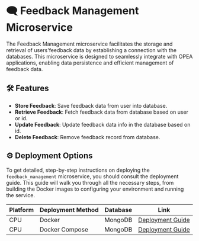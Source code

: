 # 🗨 Feedback Management Microservice

The Feedback Management microservice facilitates the storage and retrieval of users'feedback data by establishing a connection with the databases. This microservice is designed to seamlessly integrate with OPEA applications, enabling data persistence and efficient management of feedback data.

## 🛠️ Features

- **Store Feedback**: Save feedback data from user into database.
- **Retrieve Feedback**: Fetch feedback data from database based on user or id.
- **Update Feedback**: Update feedback data info in the database based on id.
- **Delete Feedback**: Remove feedback record from database.

## ⚙️ Deployment Options

To get detailed, step-by-step instructions on deploying the `feedback_management` microservice, you should consult the deployment guide. This guide will walk you through all the necessary steps, from building the Docker images to configuring your environment and running the service.

| Platform | Deployment Method | Database | Link                                                      |
| -------- | ----------------- | -------- | --------------------------------------------------------- |
| CPU      | Docker            | MongoDB  | [Deployment Guide](./deployment/docker_compose/README.md) |
| CPU      | Docker Compose    | MongoDB  | [Deployment Guide](./deployment/docker_compose/README.md) |
